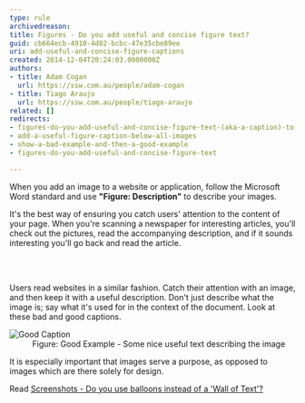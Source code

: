 ```yaml
---
type: rule
archivedreason: 
title: Figures - Do you add useful and concise figure text?
guid: cb664ecb-4910-4d82-bcbc-47e35cbe89ee
uri: add-useful-and-concise-figure-captions
created: 2014-12-04T20:24:03.0000000Z
authors:
- title: Adam Cogan
  url: https://ssw.com.au/people/adam-cogan
- title: Tiago Araujo
  url: https://ssw.com.au/people/tiago-araujo
related: []
redirects:
- figures-do-you-add-useful-and-concise-figure-text-(aka-a-caption)-to-avoid-a-lot-of-text-over-images
- add-a-useful-figure-caption-below-all-images
- show-a-bad-example-and-then-a-good-example
- figures-do-you-add-useful-and-concise-figure-text

---
```



<p>When you add an image to a website or application, follow the Microsoft Word standard and use <strong>&quot;Figure&#58; Description&quot;</strong> to describe your images.</p><p>It's the best way of ensuring you catch users' attention to the content of your page. When you're scanning a newspaper for interesting articles, you'll check out the pictures, read the accompanying description, and if it sounds interesting you'll go back and read the article.</p>
                    
<br><excerpt class='endintro'></excerpt><br>
<p>Users read websites in a similar fashion. Catch their attention with an image, and then keep it with a useful description. Don't just describe what the image is; say what it's used for in the context of the document. Look at these bad and good captions.</p><dl class="goodImage"><dt><img src="/PublishingImages/good-caption.jpg" alt="Good Caption" /></dt><dd>Figure&#58; Good Example - Some nice useful text describing the image</dd></dl><p>It is especially important that images serve a purpose, as opposed to images which are there solely for design.</p><p>Read <a href="/screenshots-do-you-use-balloons-instead-of-a-wall-of-text">Screenshots - Do you use balloons instead of a 'Wall of Text'? </a></p>


